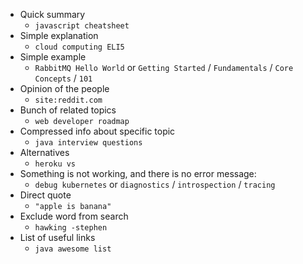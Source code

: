 * Quick summary
    * `javascript cheatsheet`
* Simple explanation
    * `cloud computing ELI5`
* Simple example
    * `RabbitMQ Hello World` or `Getting Started` / `Fundamentals` / `Core Concepts` / `101`
* Opinion of the people
    * `site:reddit.com`
* Bunch of related topics
    * `web developer roadmap`
* Compressed info about specific topic
    * `java interview questions` 
* Alternatives
    * `heroku vs`
* Something is not working, and there is no error message:
    * `debug kubernetes` or `diagnostics` / `introspection` / `tracing`
* Direct quote
    * `"apple is banana"`
* Exclude word from search
    * `hawking -stephen`
* List of useful links
    * `java awesome list`
